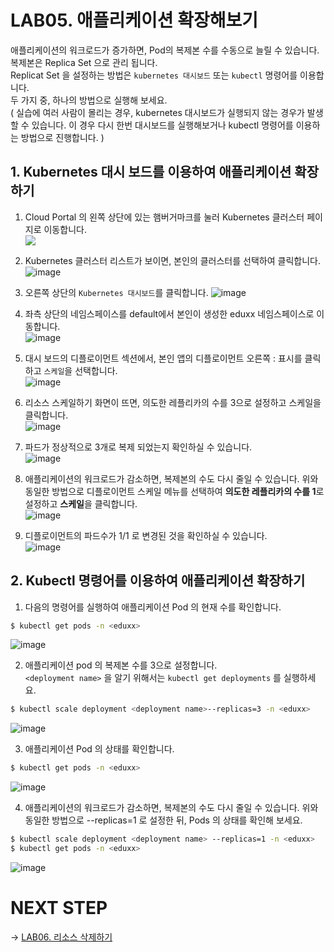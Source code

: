 # LAB05. 애플리케이션 확장해보기
애플리케이션의 워크로드가 증가하면,  Pod의 복제본 수를 수동으로 늘릴 수 있습니다. 복제본은 Replica Set 으로 관리 됩니다.    
Replicat Set 을 설정하는 방법은 `kubernetes 대시보드` 또는 `kubectl` 명령어를 이용합니다.   
두 가지 중, 하나의 방법으로 실행해 보세요.    
( 실습에 여러 사람이 몰리는 경우, kubernetes 대시보드가 실행되지 않는 경우가 발생할 수 있습니다. 이 경우 다시 한번 대시보드를 실행해보거나 kubectl 명령어를 이용하는 방법으로 진행합니다. )   

## 1. Kubernetes 대시 보드를 이용하여 애플리케이션 확장하기
1. Cloud Portal 의 왼쪽 상단에 있는 햄버거마크를 눌러 Kubernetes 클러스터 페이지로 이동합니다.   
![](https://gblobscdn.gitbook.com/assets%2F-MDXHogCOGHdFvq3uZkw%2F-MELqlmA0MuUwvRlG92T%2F-MEQiMRltiTyIYxQpr9X%2Fimage.png?alt=media&token=45fe67f7-e3ef-4dfe-a53f-14c6970a52c2)  

2. Kubernetes 클러스터 리스트가 보이면, 본인의 클러스터를 선택하여 클릭합니다. 
![image](https://user-images.githubusercontent.com/15958325/94113755-57c5b600-fe82-11ea-8ffd-6347407cf3af.png)  

3. 오른쪽 상단의 `Kubernetes 대시보드`를 클릭합니다. 
![image](https://user-images.githubusercontent.com/15958325/94113952-a07d6f00-fe82-11ea-8a7f-1578fd939d7a.png)  

4. 좌측 상단의 네임스페이스를 default에서 본인이 생성한 eduxx 네임스페이스로 이동합니다.  
![image](https://user-images.githubusercontent.com/15958325/94143875-62e10c00-feab-11ea-8865-a55fceb4e184.png)


5. 대시 보드의 디플로이먼트 섹션에서, 본인 앱의 디플로이먼트 오른쪽 :  표시를 클릭하고 `스케일`을 선택합니다.   
![image](https://user-images.githubusercontent.com/15958325/94147319-19df8680-feb0-11ea-9e01-6be7ad85bad8.png)  

6. 리소스 스케일하기 화면이 뜨면,  의도한 레플리카의 수를 3으로 설정하고 스케일을 클릭합니다.   
![image](https://user-images.githubusercontent.com/15958325/94147412-34b1fb00-feb0-11ea-8687-70b3257917fe.png)  


7. 파드가 정상적으로 3개로 복제 되었는지 확인하실 수 있습니다.   
![image](https://user-images.githubusercontent.com/15958325/94147505-51e6c980-feb0-11ea-8581-78e23357a452.png)  

8. 애플리케이션의 워크로드가 감소하면,  복제본의 수도 다시 줄일 수 있습니다.  위와 동일한 방법으로 디플로이먼트 스케일 메뉴를 선택하여 **의도한 레플리카의 수를 1**로 설정하고 **스케일**을 클릭합니다.   
![image](https://user-images.githubusercontent.com/15958325/94147573-6aef7a80-feb0-11ea-95de-3b56cb515c11.png)    

9. 디플로이먼트의 파드수가 1/1 로 변경된 것을 확인하실 수 있습니다.   
![image](https://user-images.githubusercontent.com/15958325/94147645-85295880-feb0-11ea-876d-4813a04cfc61.png)  

## 2. Kubectl 명령어를 이용하여 애플리케이션 확장하기  
1. 다음의 명령어를 실행하여 애플리케이션 Pod 의 현재 수를 확인합니다. 
~~~sh
$ kubectl get pods -n <eduxx>
~~~
![image](https://user-images.githubusercontent.com/15958325/94143667-1eee0700-feab-11ea-89e5-e531d315b558.png)    


2. 애플리케이션 pod 의 복제본 수를 3으로 설정합니다.   
`<deployment name>` 을 알기 위해서는 `kubectl get deployments` 를 실행하세요.   
~~~sh
$ kubectl scale deployment <deployment name>--replicas=3 -n <eduxx> 
~~~  
![image](https://user-images.githubusercontent.com/15958325/94147907-e5b89580-feb0-11ea-88bb-283285d5acaf.png)  

3. 애플리케이션 Pod 의 상태를 확인합니다. 
~~~sh
$ kubectl get pods -n <eduxx>
~~~
![image](https://user-images.githubusercontent.com/15958325/94147980-0385fa80-feb1-11ea-9463-126dcbcc79d8.png)    

4. 애플리케이션의 워크로드가 감소하면,  복제본의 수도 다시 줄일 수 있습니다.  위와 동일한 방법으로 --replicas=1 로 설정한 뒤, Pods 의 상태를 확인해 보세요.  
~~~sh
$ kubectl scale deployment <deployment name> --replicas=1 -n <eduxx>
$ kubectl get pods -n <eduxx>
~~~

![image](https://user-images.githubusercontent.com/15958325/94148229-519afe00-feb1-11ea-9ac5-9b01a1b1dab4.png)  

# NEXT STEP
-> [LAB06. 리소스 삭제하기](https://github.com/GRuuuuu/Container-Platform-Hands-on-Lab/blob/master/LAB06-delete-resource.md)  


